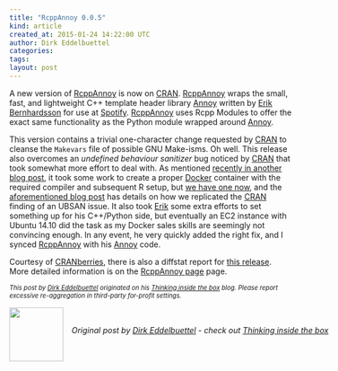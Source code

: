 ```yaml
---
title: "RcppAnnoy 0.0.5"
kind: article
created_at: 2015-01-24 14:22:00 UTC
author: Dirk Eddelbuettel
categories: 
tags: 
layout: post
---
```

<p>A new version of <a href="http://dirk.eddelbuettel.com/code/rcpp.annoy.html">RcppAnnoy</a> is now on <a href="http://cran.r-project.org">CRAN</a>. <a href="http://dirk.eddelbuettel.com/code/rcpp.annoy.html">RcppAnnoy</a> wraps the small, fast, and lightweight C++ template header library <a href="https://github.com/spotify/annoy">Annoy</a> written by <a href="http://erikbern.com">Erik Bernhardsson</a> for use at <a href="http://www.spotify.com">Spotify</a>. <a href="http://dirk.eddelbuettel.com/code/rcpp.annoy.html">RcppAnnoy</a> uses Rcpp Modules to offer the exact same functionality as the Python module wrapped around <a href="https://github.com/spotify/annoy">Annoy</a>.</p>
<p>This version contains a trivial one-character change requested by <a href="http://cran.r-project.org">CRAN</a> to cleanse the <code>Makevars</code> file of possible GNU Make-isms. Oh well. This release also overcomes an <em>undefined behaviour sanitizer</em> bug noticed by <a href="http://cran.r-project.org">CRAN</a> that took somewhat more effort to deal with. As mentioned <a href="http://dirk.eddelbuettel.com/blog/2015/01/18#ubsan-clang-container">recently in another blog post</a>, it took some work to create a proper <a href="http://www.docker.com">Docker</a> container with the required compiler and subsequent R setup, but <a href="https://registry.hub.docker.com/u/rocker/r-devel-ubsan-clang/">we have one now</a>, and the <a href="http://dirk.eddelbuettel.com/blog/2015/01/18#ubsan-clang-container">aforementioned blog post</a> has details on how we replicated the <a href="http://cran.r-project.org">CRAN</a> finding of an UBSAN issue. It also took <a href="http://erikbern.com">Erik</a> some extra efforts to set something up for his C++/Python side, but eventually an EC2 instance with Ubuntu 14.10 did the task as my Docker sales skills are seemingly not convincing enough. In any event, he very quickly added the right fix, and I synced <a href="http://dirk.eddelbuettel.com/code/rcpp.annoy.html">RcppAnnoy</a> with his <a href="https://github.com/spotify/annoy">Annoy</a> code.</p>
<p>Courtesy of <a href="http://dirk.eddelbuettel.com/cranberries/">CRANberries</a>, there is also a diffstat report for <a href="http://dirk.eddelbuettel.com/cranberries/2015/01/24#RcppAnnoy_0.0.5">this release</a>. More detailed information is on the <a href="http://dirk.eddelbuettel.com/code/rcppannoy.html">RcppAnnoy page</a> page.</p>
<p style="font-size:80%; font-style:italic;">
This post by <a href="http://dirk.eddelbuettel.com">Dirk Eddelbuettel</a> originated on his <a href="http://dirk.eddelbuettel.com/blog/">Thinking inside the box</a> blog. Please report excessive re-aggregation in third-party for-profit settings.
<p><div class="author">
  <img src="" style="width: 96px; height: 96;">
  <span style="position: absolute; padding: 32px 15px;">
    <i>Original post by <a href="http://twitter.com/">Dirk Eddelbuettel</a> - check out <a href="http://dirk.eddelbuettel.com/blog">Thinking inside the box   </a></i>
  </span>
</div>
